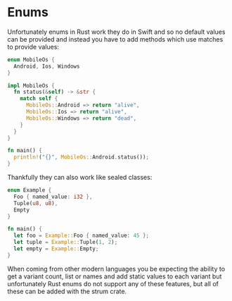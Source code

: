 # Enums

Unfortunately enums in Rust work they do in Swift and so no default values can be provided and instead you have to add methods which use matches to provide values:
```rust
enum MobileOs {
  Android, Ios, Windows
}

impl MobileOs {
  fn status(&self) -> &str {
    match self {
      MobileOs::Android => return "alive",
      MobileOs::Ios => return "alive",
      MobileOs::Windows => return "dead",
    }
  }
}

fn main() {
  println!("{}", MobileOs::Android.status());
}
```

Thankfully they can also work like sealed classes:
```rust
enum Example {
  Foo { named_value: i32 },
  Tuple(u8, u8),
  Empty
}

fn main() {
  let foo = Example::Foo { named_value: 45 };
  let tuple = Example::Tuple(1, 2);
  let empty = Example::Empty;
}
```
When coming from other modern languages you be expecting the ability to get a variant count, list or names and add static values to each variant but unfortunately Rust enums do not support any of these features, but all of these can be added with the strum crate.